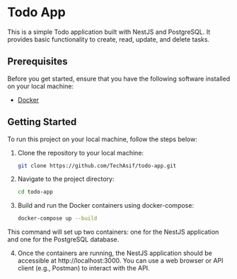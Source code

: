 # Todo App

This is a simple Todo application built with NestJS and PostgreSQL. It provides basic functionality to create, read, update, and delete tasks.

## Prerequisites

Before you get started, ensure that you have the following software installed on your local machine:

- [Docker](https://www.docker.com/)

## Getting Started

To run this project on your local machine, follow the steps below:

1. Clone the repository to your local machine:

   ```bash
   git clone https://github.com/TechAsif/todo-app.git

2. Navigate to the project directory:

   ```bash
   cd todo-app
3. Build and run the Docker containers using docker-compose:

   ```bash
   docker-compose up --build

This command will set up two containers: one for the NestJS application and one for the PostgreSQL database.

4. Once the containers are running, the NestJS application should be accessible at http://localhost:3000.    You can use a web browser or API client (e.g., Postman) to interact with the API.
